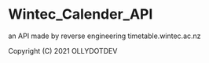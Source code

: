 # Wintec_Calender_API
an API made by reverse engineering timetable.wintec.ac.nz


Copyright (C) 2021  OLLYDOTDEV